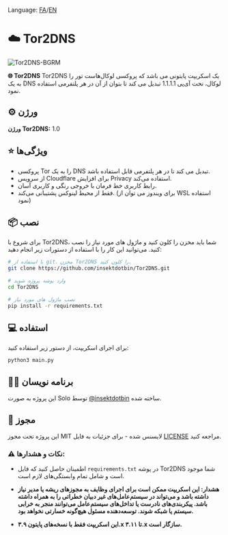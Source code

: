 Language: [FA](https://github.com/insektdotbin/Tor2DNS/blob/main/README-FA.md)/[EN](https://github.com/insektdotbin/Tor2DNS/blob/main/README.md)

# ☁️ Tor2DNS 

![Tor2DNS-BGRM](https://github.com/user-attachments/assets/44c448fa-627d-424e-8c28-e006fb6de787)

**🌐 Tor2DNS** Tor2DNS یک اسکریپت پایتونی می باشد که پروکسی لوکال‌هاست تور را به یک DNS لوکال، تحت آی‌پی 1.1.1.1 تبدیل می کند تا بتوان از آن در هر پلتفرمی استفاده نمود.

## ⚙️ ورژن

**ورژن Tor2DNS:** 1.0

## ⭐ ویژگی‌ها 

- پروکسی Tor را به یک DNS تبدیل می کند تا در هر پلتفرمی قابل استفاده باشد.
- از سرویس Cloudflare برای افزایش Privacy استفاده می‌کند.
- رابط کاربری خط فرمان با خروجی رنگی و کاربری آسان.
- فقط از محیط‌ لینوکس پشتیبانی می‌کند. (برای ویندوز می توان از WSL استفاده نمود)

## 📦 نصب 

برای شروع با Tor2DNS، شما باید مخزن را کلون کنید و ماژول های مورد نیاز را نصب کنید. می‌توانید این کار را با استفاده از دستورات زیر انجام دهید:

```bash
# با استفاده از git، مخزن Tor2DNS را کلون کنید.
git clone https://github.com/insektdotbin/Tor2DNS.git

# وارد پوشه پروژه شوید
cd Tor2DNS

# نصب ماژول های مورد نیاز
pip install -r requirements.txt
```

## 💻 استفاده 

برای اجرای اسکریپت، از دستور زیر استفاده کنید:

```bash
python3 main.py
```

## 🧑‍💻 برنامه نویسان

این پروژه به صورت Solo توسط [@insektdotbin](https://github.com/insektdotbin) ساخته شده.

## 📄 مجوز

این پروژه تحت مجوز MIT لایسنس شده - برای جزئیات به فایل [LICENSE](LICENSE) مراجعه کنید.

### ⚠️ نکات و هشدارها:

- اطمینان حاصل کنید که فایل `requirements.txt` در پوشه Tor2DNS شما موجود است و شامل تمام وابستگی‌های لازم است.

- **هشدار: این اسکریپت ممکن است برای اجرای وظایف به مجوزهای ریشه یا مدیر نیاز داشته باشد و می‌تواند در سیستم‌عامل‌های غیر دبیان خطراتی را به همراه داشته باشد. پیکربندی‌های نادرست یا تداخل‌های سیستم‌عامل می‌توانند منجر به خرابی سیستم یا شبکه شوند. توسعه‌دهنده مسئول هیچ‌گونه خسارتی نخواهد بود.**

- **این اسکریپت فقط با نسخه‌های پایتون ۳.۹.x تا ۳.۱۱.x سازگار است.**

